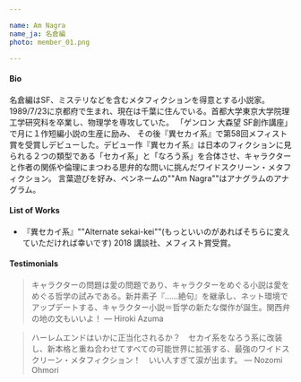 ```yaml
---

name: Am Nagra  
name_ja: 名倉編  
photo: member_01.png  

---
```



#### Bio

名倉編はSF、ミステリなどを含むメタフィクションを得意とする小説家。
1989/7/23に京都府で生まれ、現在は千葉に住んでいる。首都大学東京大学院理工学研究科を卒業し、物理学を専攻していた。
「ゲンロン 大森望 SF創作講座」で月に１作短編小説の生産に励み、
その後『異セカイ系』で第58回メフィスト賞を受賞しデビューした。デビュー作『異セカイ系』は日本のフィクションに見られる２つの類型である「セカイ系」と「なろう系」を合体させ、キャラクターと作者の関係や倫理にまつわる思弁的な問いに挑んだワイドスクリーン・メタフィクション。
言葉遊びを好み、ペンネームの""Am Nagra""はアナグラムのアナグラム。

#### List of Works

- 『異セカイ系』""Alternate sekai-kei""(もっといいのがあればそちらに変えていただければ幸いです)
2018 講談社、メフィスト賞受賞。


<!--
『異セカイ系』""Alternate sekai-kei""(もっといいのがあればそちらに変えていただければ幸いです)
2018 講談社、メフィスト賞受賞。
導入：
おほ

かわい

めっちゃいいやんこのセリフ！　なにこの。かわい。かわい。これかわい。"	"
-->

#### Testimonials

<!--
キャラクターの問題は愛の問題であり、キャラクターをめぐる小説は愛をめぐる哲学の試みである。新井素子『……絶句』を継承し、ネット環境でアップデートする、キャラクター小説＝哲学の新たな傑作が誕生。関西弁の地の文もいいよ！
東浩紀
-->

> キャラクターの問題は愛の問題であり、キャラクターをめぐる小説は愛をめぐる哲学の試みである。新井素子『……絶句』を継承し、ネット環境でアップデートする、キャラクター小説＝哲学の新たな傑作が誕生。関西弁の地の文もいいよ！
> — Hiroki Azuma


<!--
ハーレムエンドはいかに正当化されるか？　セカイ系をなろう系に改装し、新本格と重ね合わせてすべての可能世界に拡張する、最強のワイドスクリーン・メタフィクション！　いい人すぎて涙が出ます。
大森望
-->

> ハーレムエンドはいかに正当化されるか？　セカイ系をなろう系に改装し、新本格と重ね合わせてすべての可能世界に拡張する、最強のワイドスクリーン・メタフィクション！　いい人すぎて涙が出ます。
> — Nozomi Ohmori